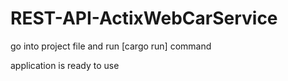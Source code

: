 # REST-API-ActixWebCarService

go into project file and run [cargo run] command

application is ready to use
